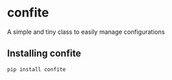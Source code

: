 # confite
A simple and tiny class to easily manage configurations

## Installing confite

```bash
pip install confite
```
